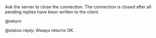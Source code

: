 Ask the server to close the connection. The connection is closed after all
pending replies have been written to the client.

@return

@status-reply: Always returns OK.
